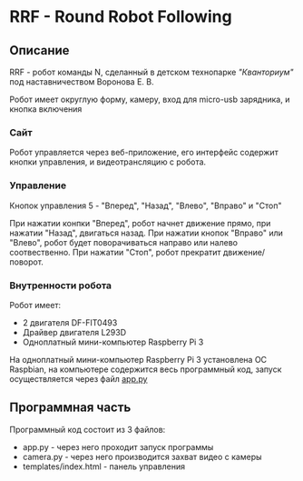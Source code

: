 # RRF - Round Robot Following

## **Описание**

RRF - робот команды N, сделанный в детском технопарке _"Кванториум"_
под наставничеством Воронова Е. В.

Робот имеет округлую форму, камеру, вход для micro-usb зарядника, и кнопка включения

### **Сайт**

Робот управляется через веб-приложение, его интерфейс содержит кнопки управления, и видеотрансляцию с робота.

### **Управление**

Кнопок управления 5 - "Вперед", "Назад", "Влево", "Вправо" и "Стоп"

При нажатии конпки "Вперед", робот начнет движение прямо, при нажатии "Назад", двигаться назад. При нажатии кнопок "Вправо" или "Влево", робот будет поворачиваться направо или налево соотвественно. При нажатии "Стоп", робот прекратит движение/поворот.

### **Внутренности робота**
Робот имеет:
* 2 двигателя DF-FIT0493
* Драйвер двигателя L293D
* Одноплатный мини-компьютер Raspberry Pi 3

На одноплатный мини-компьютер Raspberry Pi 3 установлена ОС Raspbian, на компьютере содержится весь программный код, запуск осуществляется через файл [app.py](https://github.com/nrav5tvennik/CRT/app.py) 

## **Программная часть**

Программный код состоит из 3 файлов:

* app.py - через него проходит запуск программы
* camera.py - через него производится захват видео с камеры
* templates/index.html - панель управления


